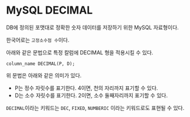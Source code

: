 MySQL DECIMAL
=============================

DB에 정의된 포맷대로 정확한 숫자 데이터를 저장하기 위한 MySQL 자료형이다.

한국어로는 `고정소수점 수`이다.

아래와 같은 문법으로 특정 칼럼에 DECIMAL 형을 적용시킬 수 있다.

```MySQL
column_name DECIMAL(P, D);
```

위 문법은 아래와 같은 의미가 있다.
- P는 정수 자릿수를 표기한다. 4이면, 천의 자리까지 표기할 수 있다.
- D는 소수 자릿수를 표기한다. 2이면, 소수 둘째자리까지 표기할 수 있다.

`DECIMAL`이라는 키워드는 `DEC`, `FIXED`, `NUMBERIC` 이라는 키워드로도 표현될 수 있다.
